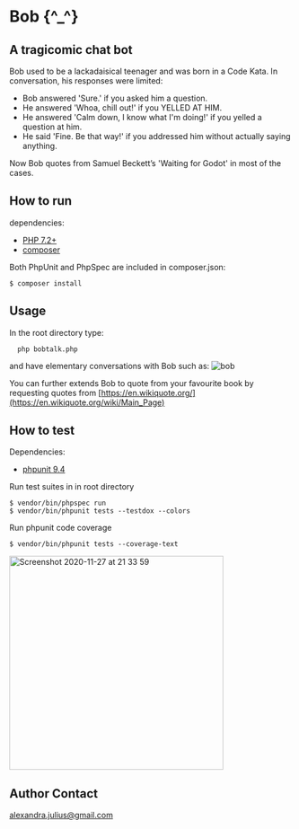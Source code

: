 # Bob {^_^}
## A tragicomic chat bot

Bob used to be a lackadaisical teenager and was born in a Code Kata.
In conversation, his responses were limited:
* Bob answered 'Sure.' if you asked him a question.
* He answered 'Whoa, chill out!' if you YELLED AT HIM.
* He answered 'Calm down, I know what I'm doing!' if you yelled a question at him.
* He said 'Fine. Be that way!' if you addressed him without actually saying anything.

Now Bob quotes from Samuel Beckett’s 'Waiting for Godot' in most of the cases.

## How to run
dependencies:

* [PHP 7.2+](http://php.net/downloads.php)
* [composer](https://getcomposer.org/)

Both PhpUnit and PhpSpec are included in composer.json:
```
$ composer install
```

## Usage

In the root directory type:
      
      php bobtalk.php

and have elementary conversations with Bob such as:
![bob](https://user-images.githubusercontent.com/23189414/100483997-fd073f80-30fa-11eb-9744-7b8394bfe9a3.png)

You can further extends Bob to quote from your favourite book by requesting quotes from [https://en.wikiquote.org/](https://en.wikiquote.org/wiki/Main_Page)

## How to test
Dependencies:

* [phpunit 9.4](https://phpunit.de/getting-started/phpunit-9.html)

Run test suites in in root directory
```
$ vendor/bin/phpspec run
$ vendor/bin/phpunit tests --testdox --colors
```
Run phpunit code coverage
```
$ vendor/bin/phpunit tests --coverage-text
```
<img width="381" alt="Screenshot 2020-11-27 at 21 33 59" src="https://user-images.githubusercontent.com/23189414/100482624-59b52b00-30f8-11eb-88b5-7ab5d6cee87a.png">

## Author Contact
[alexandra.julius@gmail.com](mailto:alexandra.julius@gmail.com)
